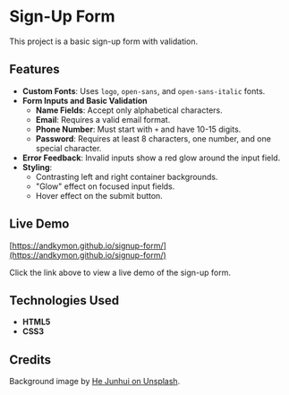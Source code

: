 # Sign-Up Form

This project is a basic sign-up form with validation.

## Features

- **Custom Fonts**: Uses `logo`, `open-sans`, and `open-sans-italic` fonts.
- **Form Inputs and Basic Validation**
  - **Name Fields**: Accept only alphabetical characters.
  - **Email**: Requires a valid email format.
  - **Phone Number**: Must start with `+` and have 10-15 digits.
  - **Password**: Requires at least 8 characters, one number, and one special character.
- **Error Feedback**: Invalid inputs show a red glow around the input field.
- **Styling**:
  - Contrasting left and right container backgrounds.
  - "Glow" effect on focused input fields.
  - Hover effect on the submit button.

## Live Demo

[https://andkymon.github.io/signup-form/](https://andkymon.github.io/signup-form/)

Click the link above to view a live demo of the sign-up form. 

## Technologies Used

- **HTML5**
- **CSS3**

## Credits

Background image by [He Junhui on Unsplash](https://unsplash.com/@he_junhui).

